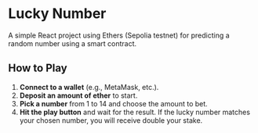 # Lucky Number

A simple React project using Ethers (Sepolia testnet) for predicting a random number using a smart contract.

## How to Play

1. **Connect to a wallet** (e.g., MetaMask, etc.).
2. **Deposit an amount of ether** to start.
3. **Pick a number** from 1 to 14 and choose the amount to bet.
4. **Hit the play button** and wait for the result. If the lucky number matches your chosen number, you will receive double your stake.
